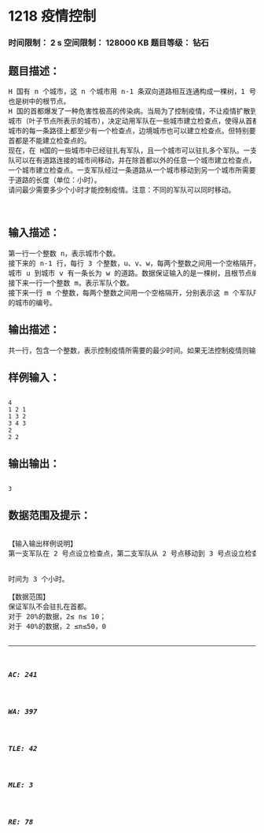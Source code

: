 # 1218 疫情控制   
### 时间限制： 2 s     空间限制： 128000 KB     题目等级： 钻石  
## 题目描述：  

<pre>
H 国有 n 个城市，这 n 个城市用 n-1 条双向道路相互连通构成一棵树，1 号城市是首都，
也是树中的根节点。
H 国的首都爆发了一种危害性极高的传染病。当局为了控制疫情，不让疫情扩散到边境
城市（叶子节点所表示的城市），决定动用军队在一些城市建立检查点，使得从首都到边境
城市的每一条路径上都至少有一个检查点，边境城市也可以建立检查点。但特别要注意的是，
首都是不能建立检查点的。
现在，在 H国的一些城市中已经驻扎有军队，且一个城市可以驻扎多个军队。一支军
队可以在有道路连接的城市间移动，并在除首都以外的任意一个城市建立检查点，且只能在
一个城市建立检查点。一支军队经过一条道路从一个城市移动到另一个城市所需要的时间等
于道路的长度（单位：小时）。
请问最少需要多少个小时才能控制疫情。注意：不同的军队可以同时移动。
  

</pre>
  
  
## 输入描述：  

<pre>
第一行一个整数 n，表示城市个数。
接下来的 n-1 行，每行 3 个整数，u、v、w，每两个整数之间用一个空格隔开，表示从
城市 u 到城市 v 有一条长为 w 的道路。数据保证输入的是一棵树，且根节点编号为 1。
接下来一行一个整数 m，表示军队个数。
接下来一行 m 个整数，每两个整数之间用一个空格隔开，分别表示这 m 个军队所驻扎
的城市的编号。
</pre>
  
  
## 输出描述：  

<pre>
共一行，包含一个整数，表示控制疫情所需要的最少时间。如果无法控制疫情则输出-1。
</pre>
  
  
## 样例输入：  

<pre><code>
4 
1 2 1 
1 3 2 
3 4 3 
2 
2 2 
</code></pre>
  
  
## 输出输出：  

<pre><code>
3
</code></pre>
  
  
## 数据范围及提示：  

<pre>

【输入输出样例说明】
第一支军队在 2 号点设立检查点，第二支军队从 2 号点移动到 3 号点设立检查点，所需


时间为 3 个小时。
 
【数据范围】
保证军队不会驻扎在首都。
对于 20%的数据，2≤ n≤ 10；
对于 40%的数据，2 ≤n≤50，0<w <10^5；
对于 60%的数据，2 ≤ n≤1000，0<w <10^6；
对于 80%的数据，2 ≤ n≤10,000；
对于 100%的数据，2≤m≤n≤50,000，0<w <10^9。

</pre>
  
  
***  

##### AC: 241  
##### WA: 397  
##### TLE: 42  
##### MLE: 3  
##### RE: 78  
